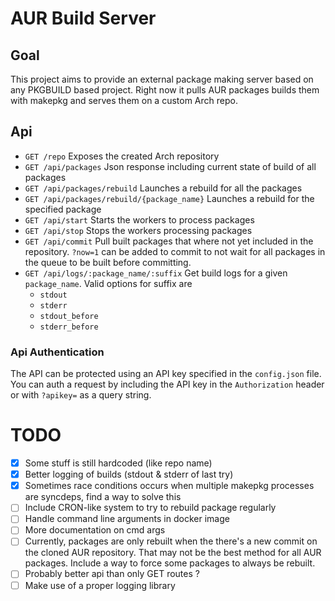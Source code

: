# AUR Build Server

## Goal

This project aims to provide an external package making server based on any PKGBUILD based project.
Right now it pulls AUR packages builds them with makepkg and serves them on a custom Arch repo.

## Api

- `GET /repo` Exposes the created Arch repository
- `GET /api/packages` Json response including current state of build of all packages
- `GET /api/packages/rebuild` Launches a rebuild for all the packages
- `GET /api/packages/rebuild/{package_name}` Launches a rebuild for the specified package
- `GET /api/start` Starts the workers to process packages
- `GET /api/stop` Stops the workers processing packages
- `GET /api/commit` Pull built packages that where not yet included in the repository. `?now=1` can be added to commit 
to not wait for all packages in the queue to be built before committing.
- `GET /api/logs/:package_name/:suffix` Get build logs for a given `package_name`. Valid options for suffix are
  - `stdout`
  - `stderr`
  - `stdout_before`
  - `stderr_before`

### Api Authentication
The API can be protected using an API key specified in the `config.json` file.
You can auth a request by including the API key in the `Authorization` header or with `?apikey=` as a query string.

# TODO
- [x] Some stuff is still hardcoded (like repo name)
- [x] Better logging of builds (stdout & stderr of last try)
- [x] Sometimes race conditions occurs when multiple makepkg processes are syncdeps, find a way to solve this
- [ ] Include CRON-like system to try to rebuild package regularly
- [ ] Handle command line arguments in docker image
- [ ] More documentation on cmd args
- [ ] Currently, packages are only rebuilt when the there's a new commit on the cloned AUR repository.
  That may not be the best method for all AUR packages.
  Include a way to force some packages to always be rebuilt.
- [ ] Probably better api than only GET routes ?
- [ ] Make use of a proper logging library